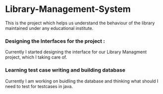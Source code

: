 # Library-Management-System

This is the project which helps us understand the behaviour of the library maintained under any educational institute.



### Designing the Interfaces for the project :
Currently I started designing the interface for our Library Managment project, which I taking care of.



### Learning test case writing and building database
Currently I am working on buidling the database and thinking what should I need to test for testcases in java.
